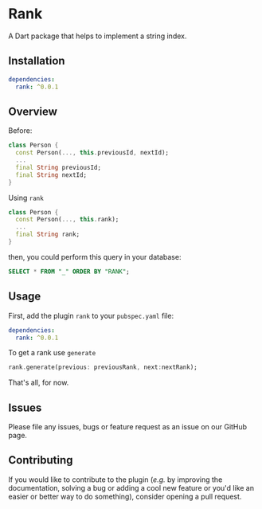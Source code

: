 # Rank

A Dart package that helps to implement a string index.

## Installation

```yaml
dependencies:
  rank: ^0.0.1
```

## Overview
Before:
```dart
class Person {
  const Person(..., this.previousId, nextId);
  ...
  final String previousId;
  final String nextId;
}
```
Using `rank`
```dart
class Person {
  const Person(..., this.rank);
  ...
  final String rank;
}
```
then, you could perform this query in your database:

```sql
SELECT * FROM "_" ORDER BY "RANK";
```

## Usage

First, add the plugin `rank` to your `pubspec.yaml` file:
```yaml
dependencies:
  rank: ^0.0.1
```

To get a rank use `generate`

```dart
rank.generate(previous: previousRank, next:nextRank);
```
That's all, for now.

## Issues

Please file any issues, bugs or feature request as an issue on our GitHub page.

## Contributing

If you would like to contribute to the plugin (_e.g._ by improving the documentation, solving a bug or adding a cool new feature or you'd like an easier or better way to do something), consider opening a pull request. 


